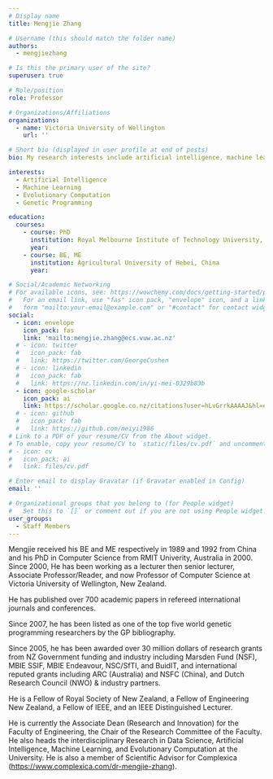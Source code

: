 ```yaml
---
# Display name
title: Mengjie Zhang

# Username (this should match the folder name)
authors:
  - mengjiezhang

# Is this the primary user of the site?
superuser: true

# Role/position
role: Professor

# Organizations/Affiliations
organizations:
  - name: Victoria University of Wellington
    url: ''

# Short bio (displayed in user profile at end of posts)
bio: My research interests include artificial intelligence, machine learning, evolutionary computation and genetic programming.

interests:
  - Artificial Intelligence
  - Machine Learning
  - Evolutionary Computation
  - Genetic Programming

education:
  courses:
    - course: PhD
      institution: Royal Melbourne Institute of Technology University, Australia
      year: 
    - course: BE, ME
      institution: Agricultural University of Hebei, China
      year: 

# Social/Academic Networking
# For available icons, see: https://wowchemy.com/docs/getting-started/page-builder/#icons
#   For an email link, use "fas" icon pack, "envelope" icon, and a link in the
#   form "mailto:your-email@example.com" or "#contact" for contact widget.
social:
  - icon: envelope
    icon_pack: fas
    link: 'mailto:mengjie.zhang@ecs.vuw.ac.nz'
  # - icon: twitter
  #   icon_pack: fab
  #   link: https://twitter.com/GeorgeCushen
  # - icon: linkedin
  #   icon_pack: fab
  #   link: https://nz.linkedin.com/in/yi-mei-0329b83b
  - icon: google-scholar
    icon_pack: ai
    link: https://scholar.google.co.nz/citations?user=hLvGrrkAAAAJ&hl=en
  # - icon: github
  #   icon_pack: fab
  #   link: https://github.com/meiyi1986
# Link to a PDF of your resume/CV from the About widget.
# To enable, copy your resume/CV to `static/files/cv.pdf` and uncomment the lines below.
# - icon: cv
#   icon_pack: ai
#   link: files/cv.pdf

# Enter email to display Gravatar (if Gravatar enabled in Config)
email: ''

# Organizational groups that you belong to (for People widget)
#   Set this to `[]` or comment out if you are not using People widget.
user_groups:
  - Staff Members
---
```


Mengjie received his BE and ME respectively in 1989 and 1992 from China and his PhD in Computer Science from RMIT Univerity, Australia in 2000. Since 2000, He has been working as a lecturer then senior lecturer, Associate Professor/Reader, and now Professor of Computer Science at Victoria University of Wellington, New Zealand.

He has published over 700 academic papers in refereed international journals and conferences.

Since 2007, he has been listed as one of the top five world genetic programming researchers by the GP bibliography.

Since 2005, he has been awarded over 30 million dollars of research grants from NZ Government funding and industry including Marsden Fund (NSF), MBIE SSIF, MBIE Endeavour, NSC/SfTI, and BuidIT, and international reputed grants including ARC (Australia) and NSFC (China), and Dutch Research Council (NWO) & industry partners. 

He is a Fellow of Royal Society of New Zealand, a Fellow of Engineering New Zealand, a Fellow of IEEE, and an IEEE Distinguished Lecturer.

He is currently the Associate Dean (Research and Innovation) for the Faculty of Engineering, the Chair of the Research Committee of the Faculty. He also heads the interdisciplinary Research in Data Science, Artificial Intelligence, Machine Learning, and Evolutionary Computation at the University. He is also a member of Scientific Advisor for Complexica (https://www.complexica.com/dr-mengjie-zhang).

